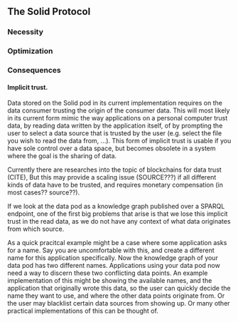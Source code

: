 ## The Solid Protocol



### Necessity



### Optimization


### Consequences

#### Implicit trust.
Data stored on the Solid pod in its current implementation requires on the data consumer trusting the origin of the consumer data. This will most likely in its current form mimic the way applications on a personal computer trust data, by reading data written by the application itself, of by prompting the user to select a data source that is trusted by the user (e.g. select the file you wish to read the data from, ...). This form of implicit trust is usable if you have sole control over a data space, but becomes obsolete in a system where the goal is the sharing of data.

Currently there are researches into the topic of blockchains for data trust (CITE), But this may provide a scaling issue (SOURCE???) if all different kinds of data have to be trusted, and requires monetary compensation (in most cases?? source??). 

If we look at the data pod as a knowledge graph published over a SPARQL endpoint, one of the first big problems that arise is that we lose this implicit trust in the read data, as we do not have any context of what data originates from which source.

As a quick pracitcal example might be a case where some application asks for a name. Say you are uncomfortable with this, and create a different name for this application specifically. Now the knowledge graph of your data pod has two different names. Applications using your data pod now need a way to discern these two conflicting data points. An example implementation of this might be showing the available names, and the application that originally wrote this data, so the user can quickly decide the name they want to use, and where the other data points originate from. Or the user may blacklist certain data sources from showing up. Or many other practical implementations of this can be thought of. 
